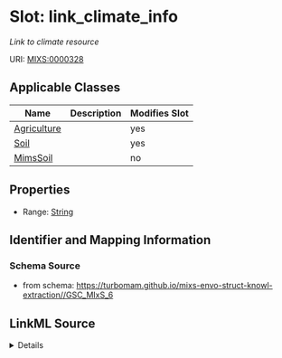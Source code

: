 # Slot: link_climate_info


_Link to climate resource_



URI: [MIXS:0000328](https://w3id.org/mixs/0000328)



<!-- no inheritance hierarchy -->




## Applicable Classes

| Name | Description | Modifies Slot |
| --- | --- | --- |
[Agriculture](Agriculture.md) |  |  yes  |
[Soil](Soil.md) |  |  yes  |
[MimsSoil](MimsSoil.md) |  |  no  |







## Properties

* Range: [String](String.md)





## Identifier and Mapping Information







### Schema Source


* from schema: https://turbomam.github.io/mixs-envo-struct-knowl-extraction//GSC_MIxS_6




## LinkML Source

<details>
```yaml
name: link_climate_info
description: Link to climate resource
title: link to climate information
notes:
- information
- link
from_schema: https://turbomam.github.io/mixs-envo-struct-knowl-extraction//GSC_MIxS_6
rank: 1000
slot_uri: MIXS:0000328
multivalued: false
alias: link_climate_info
domain_of:
- Agriculture
- Soil
range: string
required: false
recommended: false
structured_pattern:
  syntax: '{PMID}|{DOI}|{URL}'
  interpolated: true
  partial_match: true

```
</details>